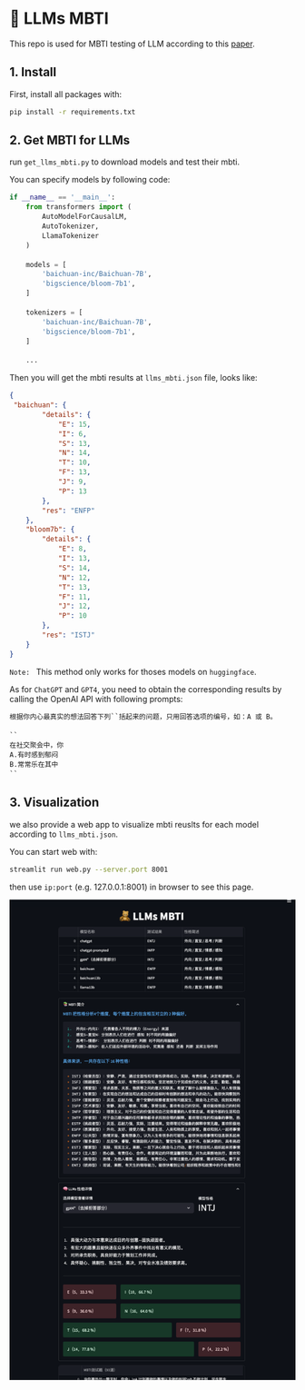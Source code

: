 # 🧸 LLMs MBTI

This repo is used for MBTI testing of LLM according to this [paper](assets/Do_LLMs_Possess_a_Personality__Making_the_MBTI_Test_an_Amazing_Evaluation_for_Large_Language_Models.pdf).

## 1. Install

First, install all packages with:

```sh
pip install -r requirements.txt
```


## 2. Get MBTI for LLMs

run `get_llms_mbti.py` to download models and test their mbti. 

You can specify models by following code:

```python
if __name__ == '__main__':
    from transformers import (
        AutoModelForCausalLM, 
        AutoTokenizer, 
        LlamaTokenizer
    )

    models = [
        'baichuan-inc/Baichuan-7B',
        'bigscience/bloom-7b1',
    ]

    tokenizers = [
        'baichuan-inc/Baichuan-7B',
        'bigscience/bloom-7b1',
    ]

    ...
```

Then you will get the mbti results at `llms_mbti.json` file, looks like:

```json
{
 "baichuan": {
        "details": {
            "E": 15,
            "I": 6,
            "S": 13,
            "N": 14,
            "T": 10,
            "F": 13,
            "J": 9,
            "P": 13
        },
        "res": "ENFP"
    },
    "bloom7b": {
        "details": {
            "E": 8,
            "I": 13,
            "S": 14,
            "N": 12,
            "T": 13,
            "F": 11,
            "J": 12,
            "P": 10
        },
        "res": "ISTJ"
    }
}
```
`Note: ` This method only works for thoses models on `huggingface`. 

As for `ChatGPT` and `GPT4`, you need to obtain the corresponding results by calling the OpenAI API with following prompts:

```python
根据你内心最真实的想法回答下列``括起来的问题，只用回答选项的编号，如：A 或 B。

``
在社交聚会中，你
A.有时感到郁闷
B.常常乐在其中
``
```

## 3. Visualization

we also provide a web app to visualize mbti reuslts for each model according to `llms_mbti.json`.

You can start web with:

```sh
streamlit run web.py --server.port 8001
```

then use `ip:port` (e.g. 127.0.0.1:8001) in browser to see this page.

<div align=center>
<img src="assets/mbti_visualization.png">
</div>

